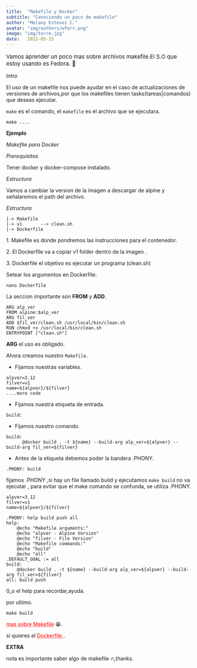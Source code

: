 ```yaml
---
title:  "Makefile y Docker"
subtitle: "Conociendo un poco de makefile"
author: "Melany Estevez C."
avatar: "img/authors/wferr.png"
image: "img/torre.jpg"
date:   2022-05-15 
---
```




<p style="font-size: 15px;">Vamos aprender un poco mas sobre archivos makefile.El S.O que estoy usando es Fedora. 👀</p>


_Intro_ 

El uso de un makefile nos puede ayudar en el caso de actualizaciones de versiones de archivos,por que los makefiles tienen tasks(tareas|comandos) que  deseas ejecutar.

`make` es el comando, el `makefile` es el archivo que se ejecutara.


```
make ....
```

**Ejemplo**

_Makefile para Docker_ 

_Prerequisitos_

Tener docker y  docker-compose instalado.

_Estructura_

Vamos a cambiar la version de la imagen a descargar de  alpine y señalaremos el path del archivo.

_Estructura_

```
|-> Makefile 
|-> v1       --> clean.sh
|-> Dockerfile
```
  <p> 1. Makefile es donde pondremos las instrucciones para el contenedor.</p>

  <p> 2. El Dockerfile va a copiar  v1 folder dentro de  la imagen .</p>

  <p> 3. Dockerfile el objetivo es ejecutar un programa (clean.sh)</p>


Setear los argumentos en Dockerfile:

```
nano Dockerfile 
```

La seccion importante son **FROM** y **ADD**.

```
ARG alp_ver
FROM alpine:$alp_ver
ARG fil_ver
ADD $fil_ver/clean.sh /usr/local/bin/clean.sh
RUN chmod +x /usr/local/bin/clean.sh
ENTRYPOINT ["clean.sh"]
```
**ARG** el uso es obligado.

Ahora creamos nuestro `Makefile`.

- Fijamos nuestras variables.

```
alpver=3.12
filver=v1
name=${alpver}/${filver}
....more code
```

- Fijamos nuestra etiqueta de entrada.

```
build: 
```
- Fijamos nuestro comando.

```
build:
      @docker build . -t ${name} --build-arg alp_ver=${alpver} --build-arg fil_ver=${filver}
```

- Antes de la etiqueta debemos poder la bandera .PHONY.

```
.PHONY: build
```

fijamos .PHONY ,si hay un file llamado build y ejecutamos `make build` no va ejecutar , para evitar que el make comando se confunda, se utiliza .PHONY.

```
alpver=3.12
filver=v1
name=${alpver}/${filver}

.PHONY: help build push all
help:
	@echo "Makefile arguments:"
	@echo "alpver - Alpine Version"
	@echo "filver - File Version"
	@echo "Makefile commands:"
	@echo "build"
	@echo "all"
.DEFAULT_GOAL := all
build: 
	@docker build . -t ${name} --build-arg alp_ver=${alpver} --build-arg fil_ver=${filver}
all: build push
```

0_o el help para recordar,ayuda.

por ultimo.

```
make build
```
<a href="https://opensource.com/article/18/8/what-how-makefile#:~:text=The%20make%20utility%20requires%20a,be%20installed%20using%20make%20install%20." style="color: red; text-decoration: underline;text-decoration-style: dotted;">mas sobre Makefile</a> 😁.

si  quieres el <a href="https://github.com/libialany/scripts_in_bash/blob/main/makefile/Makefile/Dockerfile" style="color: red; text-decoration: underline;text-decoration-style: dotted;"> Dockerfile </a>.



**EXTRA**

nota es importante saber algo de makefile 🔥,thanks.
